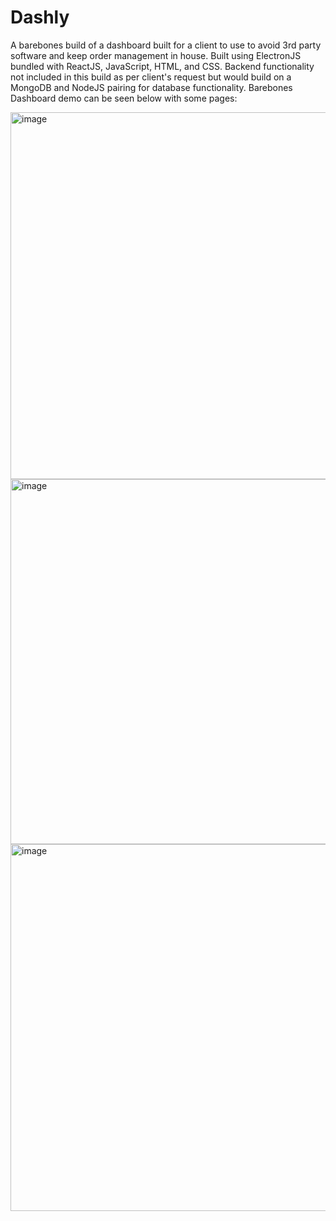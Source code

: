 # Dashly
A barebones build of a dashboard built for a client to use to avoid 3rd party software and keep order management in house.  Built using ElectronJS bundled with ReactJS, JavaScript, HTML, and CSS. Backend functionality not included in this build as per client's request but would build on a MongoDB and NodeJS pairing for database functionality.
Barebones Dashboard demo can be seen below with some pages:

<img width="587" alt="image" src="https://github.com/masoodashrafi/Dashly/assets/108488498/36b8af8c-b6fb-4e5a-a1db-88b7820474a3">
<img width="584" alt="image" src="https://github.com/masoodashrafi/Dashly/assets/108488498/e5063956-41b3-49eb-93df-743a0902b175">
<img width="587" alt="image" src="https://github.com/masoodashrafi/Dashly/assets/108488498/9fb4a02a-a30d-4f56-bf11-e24a1fa97353">

